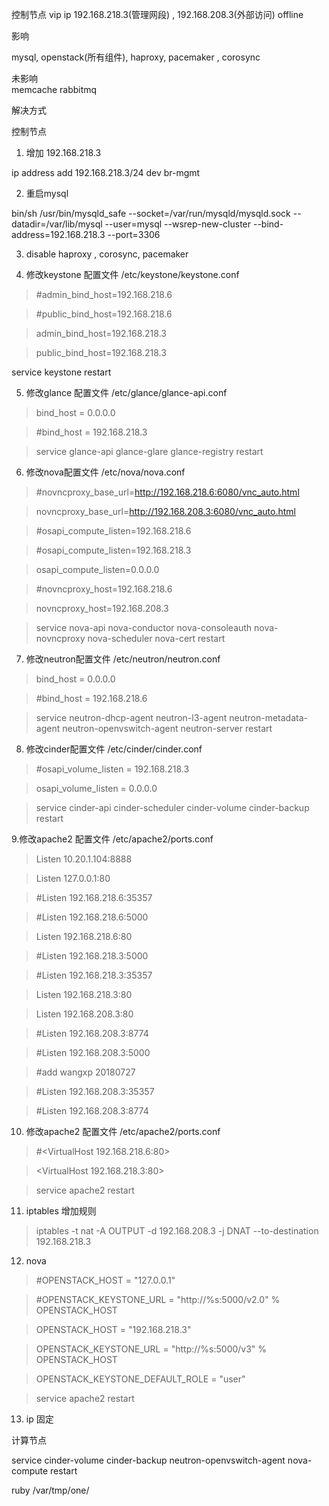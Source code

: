 
控制节点 
vip ip 192.168.218.3(管理网段)  , 192.168.208.3(外部访问) offline  

影响  

mysql, openstack(所有组件), haproxy, pacemaker , corosync

未影响  
memcache rabbitmq 

解决方式

控制节点

1. 增加 192.168.218.3  

ip address add 192.168.218.3/24 dev br-mgmt

2. 重启mysql

bin/sh /usr/bin/mysqld_safe  --socket=/var/run/mysqld/mysqld.sock --datadir=/var/lib/mysql --user=mysql --wsrep-new-cluster --bind-address=192.168.218.3 --port=3306

3. disable haproxy , corosync, pacemaker

4. 修改keystone 配置文件 /etc/keystone/keystone.conf

> #admin_bind_host=192.168.218.6  

> #public_bind_host=192.168.218.6  

> admin_bind_host=192.168.218.3  

> public_bind_host=192.168.218.3  

service keystone restart

5. 修改glance 配置文件 /etc/glance/glance-api.conf

> bind_host = 0.0.0.0

> #bind_host = 192.168.218.3

> service  glance-api glance-glare glance-registry  restart

6. 修改nova配置文件 /etc/nova/nova.conf

> #novncproxy_base_url=http://192.168.218.6:6080/vnc_auto.html

> novncproxy_base_url=http://192.168.208.3:6080/vnc_auto.html

> #osapi_compute_listen=192.168.218.6

> #osapi_compute_listen=192.168.218.3

> osapi_compute_listen=0.0.0.0

> #novncproxy_host=192.168.218.6

> novncproxy_host=192.168.208.3

> service  nova-api nova-conductor  nova-consoleauth nova-novncproxy nova-scheduler nova-cert restart

7. 修改neutron配置文件  /etc/neutron/neutron.conf

> bind_host = 0.0.0.0

> #bind_host = 192.168.218.6

> service  neutron-dhcp-agent neutron-l3-agent neutron-metadata-agent neutron-openvswitch-agent neutron-server restart

8. 修改cinder配置文件  /etc/cinder/cinder.conf

> #osapi_volume_listen = 192.168.218.3

> osapi_volume_listen = 0.0.0.0

> service cinder-api cinder-scheduler cinder-volume cinder-backup restart

9.修改apache2 配置文件 /etc/apache2/ports.conf

> Listen 10.20.1.104:8888

> Listen 127.0.0.1:80

> #Listen 192.168.218.6:35357

> #Listen 192.168.218.6:5000

> Listen 192.168.218.6:80

> #Listen 192.168.218.3:5000

> #Listen 192.168.218.3:35357

> Listen 192.168.218.3:80

> Listen 192.168.208.3:80

> #Listen 192.168.208.3:8774

> #Listen 192.168.208.3:5000

> #add wangxp 20180727

> #Listen 192.168.208.3:35357

> #Listen 192.168.208.3:8774


10. 修改apache2 配置文件 /etc/apache2/ports.conf

> #<VirtualHost 192.168.218.6:80>

> <VirtualHost 192.168.218.3:80>

> service apache2 restart


11. iptables 增加规则

> iptables -t nat -A OUTPUT -d 192.168.208.3 -j DNAT --to-destination 192.168.218.3

12. nova 

> #OPENSTACK_HOST = "127.0.0.1"  

> #OPENSTACK_KEYSTONE_URL = "http://%s:5000/v2.0" % OPENSTACK_HOST  

> OPENSTACK_HOST = "192.168.218.3"

> OPENSTACK_KEYSTONE_URL = "http://%s:5000/v3" % OPENSTACK_HOST

> OPENSTACK_KEYSTONE_DEFAULT_ROLE = "user"

> service apache2 restart

13. ip 固定

计算节点

service cinder-volume cinder-backup neutron-openvswitch-agent nova-compute restart
 
ruby /var/tmp/one/